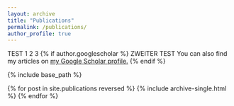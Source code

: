 ```yaml
---
layout: archive
title: "Publications"
permalink: /publications/
author_profile: true
---
```

TEST 1 2 3
{% if author.googlescholar %}
  ZWEITER TEST
  You can also find my articles on <u><a href="{{author.googlescholar}}">my Google Scholar profile</a>.</u>
{% endif %}

{% include base_path %}

{% for post in site.publications reversed %}
  {% include archive-single.html %}
{% endfor %}
